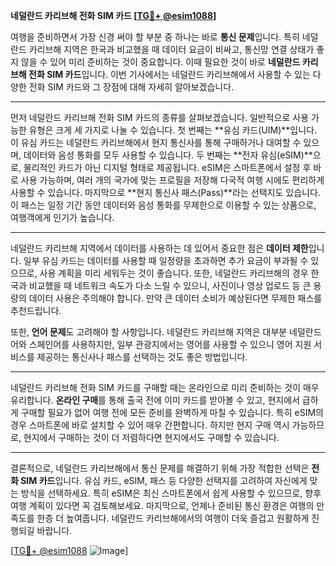 **네덜란드 카리브해 전화 SIM 카드 [[TG💪+ @esim1088](https://t.me/s/esim1088)]**

여행을 준비하면서 가장 신경 써야 할 부분 중 하나는 바로 **통신 문제**입니다. 특히 네덜란드 카리브해 지역은 한국과 비교했을 때 데이터 요금이 비싸고, 통신망 연결 상태가 좋지 않을 수 있어 미리 준비하는 것이 중요합니다. 이때 필요한 것이 바로 **네덜란드 카리브해 전화 SIM 카드**입니다. 이번 기사에서는 네덜란드 카리브해에서 사용할 수 있는 다양한 전화 SIM 카드와 그 장점에 대해 자세히 알아보겠습니다.

---

먼저 네덜란드 카리브해 전화 SIM 카드의 종류를 살펴보겠습니다. 일반적으로 사용 가능한 유형은 크게 세 가지로 나눌 수 있습니다. 첫 번째는 **유심 카드(UIM)**입니다. 이 유심 카드는 네덜란드 카리브해에서 현지 통신사를 통해 구매하거나 대여할 수 있으며, 데이터와 음성 통화를 모두 사용할 수 있습니다. 두 번째는 **전자 유심(eSIM)**으로, 물리적인 카드가 아닌 디지털 형태로 제공됩니다. eSIM은 스마트폰에서 설정 후 바로 사용 가능하며, 여러 개의 국가에 맞는 프로필을 저장해 다국적 여행 시에도 편리하게 사용할 수 있습니다. 마지막으로 **현지 통신사 패스(Pass)**라는 선택지도 있습니다. 이 패스는 일정 기간 동안 데이터와 음성 통화를 무제한으로 이용할 수 있는 상품으로, 여행객에게 인기가 높습니다.

---

네덜란드 카리브해 지역에서 데이터를 사용하는 데 있어서 중요한 점은 **데이터 제한**입니다. 일부 유심 카드는 데이터를 사용할 때 일정량을 초과하면 추가 요금이 부과될 수 있으므로, 사용 계획을 미리 세워두는 것이 좋습니다. 또한, 네덜란드 카리브해의 경우 한국과 비교했을 때 네트워크 속도가 다소 느릴 수 있으니, 사진이나 영상 업로드 등 큰 용량의 데이터 사용은 주의해야 합니다. 만약 큰 데이터 소비가 예상된다면 무제한 패스를 추천드립니다.

또한, **언어 문제**도 고려해야 할 사항입니다. 네덜란드 카리브해 지역은 대부분 네덜란드어와 스페인어를 사용하지만, 일부 관광지에서는 영어를 사용할 수 있으니 영어 지원 서비스를 제공하는 통신사나 패스를 선택하는 것도 좋은 방법입니다.

---

네덜란드 카리브해 전화 SIM 카드를 구매할 때는 온라인으로 미리 준비하는 것이 매우 유리합니다. **온라인 구매**를 통해 출국 전에 이미 카드를 받아볼 수 있고, 현지에서 급하게 구매할 필요가 없어 여행 전에 모든 준비를 완벽하게 마칠 수 있습니다. 특히 eSIM의 경우 스마트폰에 바로 설치할 수 있어 매우 간편합니다. 하지만 현지 구매 역시 가능하므로, 현지에서 구매하는 것이 더 저렴하다면 현지에서도 구매할 수 있습니다.

---

결론적으로, 네덜란드 카리브해에서 통신 문제를 해결하기 위해 가장 적합한 선택은 **전화 SIM 카드**입니다. 유심 카드, eSIM, 패스 등 다양한 선택지를 고려하여 자신에게 맞는 방식을 선택하세요. 특히 eSIM은 최신 스마트폰에서 쉽게 사용할 수 있으므로, 향후 여행 계획이 있다면 꼭 검토해보세요. 마지막으로, 언제나 준비된 통신 환경은 여행의 만족도를 한층 더 높여줍니다. 네덜란드 카리브해에서의 여행이 더욱 즐겁고 원활하게 진행되길 바랍니다.

[[TG💪+ @esim1088](https://t.me/s/esim1088) ![Image](https://i.postimg.cc/Y0z9fWf4/image.png)]